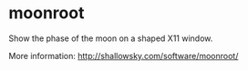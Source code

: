 # moonroot

Show the phase of the moon on a shaped X11 window.

More information: http://shallowsky.com/software/moonroot/

